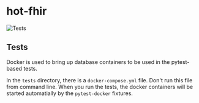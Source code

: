 hot-fhir
==

![Tests](https://github.com/HOT-Ecosystem/hot-fhir/workflows/Tests/badge.svg)

## Tests

Docker is used to bring up database containers to be used in the pytest-based tests. 

In the `tests` directory, there is a `docker-compose.yml` file. Don't run this file
from command line. When you run the tests, the docker containers will be started 
automatially by the `pytest-docker` fixtures. 

